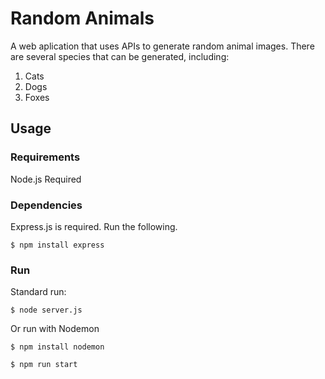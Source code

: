 # Random Animals
A web aplication that uses APIs to generate random animal images. There are several species that can be generated, including:

1. Cats
2. Dogs
3. Foxes


## Usage
### Requirements
Node.js Required

### Dependencies
Express.js is required. Run the following.

`$ npm install express`

### Run
Standard run:

`$ node server.js`

Or run with Nodemon

`$ npm install nodemon`

`$ npm run start`